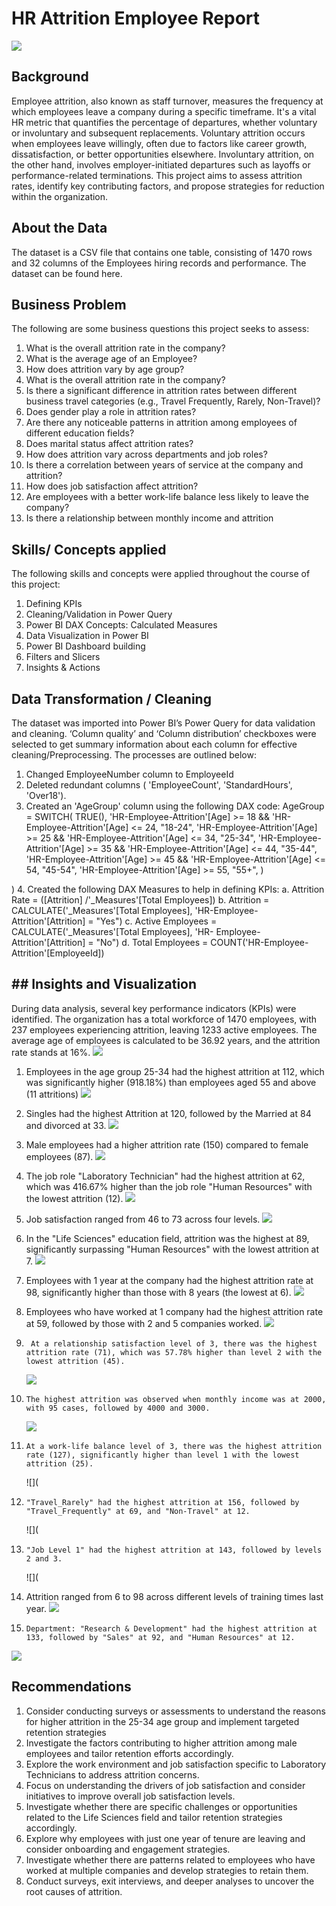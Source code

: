 # HR Attrition Employee Report
![](attrtion_image.jpg) 

## Background
Employee attrition, also known as staff turnover, measures the frequency at which employees leave a company during a specific timeframe. It's a vital HR metric that quantifies the percentage of departures, whether voluntary or involuntary and subsequent replacements. Voluntary attrition occurs when employees leave willingly, often due to factors like career growth, dissatisfaction, or better opportunities elsewhere. Involuntary attrition, on the other hand, involves employer-initiated departures such as layoffs or performance-related terminations. This project aims to assess attrition rates, identify key contributing factors, and propose strategies for reduction within the organization.

## About the Data
The dataset is a CSV file that contains one table, consisting of 1470 rows and 32 columns of the Employees hiring records and performance. The dataset can be found here.

## Business Problem
The following are some business questions this project seeks to assess:
1.  What is the overall attrition rate in the company?
2.	What is the average age of an Employee?
3.	How does attrition vary by age group?
4.	What is the overall attrition rate in the company?
5.	Is there a significant difference in attrition rates between different business travel categories (e.g., Travel Frequently, Rarely, Non-Travel)?
6.	Does gender play a role in attrition rates?
7.	Are there any noticeable patterns in attrition among employees of different education fields?
8.	Does marital status affect attrition rates?
9.	How does attrition vary across departments and job roles?
10.	Is there a correlation between years of service at the company and attrition?
11.	How does job satisfaction affect attrition?
12.	Are employees with a better work-life balance less likely to leave the company?
13.	Is there a relationship between monthly income and attrition

## Skills/ Concepts applied
The following skills and concepts were applied throughout the course of this project:
1.	Defining KPIs
2.	Cleaning/Validation in Power Query
3.	Power BI DAX Concepts: Calculated Measures
4.	Data Visualization in Power BI
5.	Power BI Dashboard building
6.	Filters and Slicers
7.	Insights & Actions

## Data Transformation / Cleaning
The dataset was imported into Power BI’s Power Query for data validation and cleaning.  ‘Column quality’ and ‘Column distribution’ checkboxes were selected to get summary information about each column for effective cleaning/Preprocessing. The processes are outlined below:
1.	Changed EmployeeNumber column to EmployeeId
2.	Deleted redundant columns ( 'EmployeeCount', 'StandardHours', 'Over18').
3.	Created an 'AgeGroup' column using the following DAX code:
  AgeGroup = 
  SWITCH(
    		TRUE(),
    		'HR-Employee-Attrition'[Age] >= 18 && 'HR-Employee-Attrition'[Age] <= 24, "18-24",
   		'HR-Employee-Attrition'[Age] >= 25 && 'HR-Employee-Attrition'[Age] <= 34, "25-34",
    		'HR-Employee-Attrition'[Age] >= 35 && 'HR-Employee-Attrition'[Age] <= 44, "35-44",
   		 'HR-Employee-Attrition'[Age] >= 45 && 'HR-Employee-Attrition'[Age] <= 54, "45-54",
   		 'HR-Employee-Attrition'[Age] >= 55, "55+",
)

)
4.	Created the following DAX Measures to help in defining KPIs:
    a.	Attrition Rate = ([Attrition] /'_Measures'[Total Employees]) 
    b.	Attrition = CALCULATE('_Measures'[Total Employees], 'HR-Employee-            Attrition'[Attrition] = "Yes")
    c.	Active Employees = CALCULATE('_Measures'[Total Employees], 'HR-              Employee-Attrition'[Attrition] = "No")
    d.	Total Employees = COUNT('HR-Employee-Attrition'[EmployeeId])

## ## Insights and Visualization
During data analysis, several key performance indicators (KPIs) were identified. The organization has a total workforce of 1470 employees, with 237 employees experiencing attrition, leaving 1233 active employees. The average age of employees is calculated to be 36.92 years, and the attrition rate stands at 16%.
![](kpi.PNG)

1.	Employees in the age group 25-34 had the highest attrition at 112, which was significantly higher (918.18%) than employees aged 55 and above (11 attritions)
![](age_group.PNG)
  
2.	Singles had the highest Attrition at 120, followed by the Married at 84 and divorced at 33.
![](marital_status.PNG)
   
3.	Male employees had a higher attrition rate (150) compared to female employees (87).
 ![](gender.PNG)
   
4.	The job role "Laboratory Technician" had the highest attrition at 62, which was 416.67% higher than the job role "Human Resources" with the lowest attrition (12).
 ![](job_role.PNG)
   
5.	Job satisfaction ranged from 46 to 73 across four levels.
   ![](job_satisfaction.PNG)
  	
6.	In the "Life Sciences" education field, attrition was the highest at 89, significantly surpassing "Human Resources" with the lowest attrition at 7.
   ![](education_field.PNG)
  	
7.	Employees with 1 year at the company had the highest attrition rate at 98, significantly higher than those with 8 years (the lowest at 6).
![](years_company.PNG)
	
8.	Employees who have worked at 1 company had the highest attrition rate at 59, followed by those with 2 and 5 companies worked.
![](company_worked.PNG)

9.  	At a relationship satisfaction level of 3, there was the highest attrition rate (71), which was 57.78% higher than level 2 with the lowest attrition (45).
    ![](relationship_satisfaction.PNG)

10.  	The highest attrition was observed when monthly income was at 2000, with 95 cases, followed by 4000 and 3000.
    ![](monthly_income.PNG)

11.  	At a work-life balance level of 3, there was the highest attrition rate (127), significantly higher than level 1 with the lowest attrition (25).
    ![](
13.  	"Travel_Rarely" had the highest attrition at 156, followed by "Travel_Frequently" at 69, and "Non-Travel" at 12.
    ![](
14.  	"Job Level 1" had the highest attrition at 143, followed by levels 2 and 3.
    ![](

15.	Attrition ranged from 6 to 98 across different levels of training times last year.
    ![](training_time.PNG)
17.  	Department: "Research & Development" had the highest attrition at 133, followed by "Sales" at 92, and "Human Resources" at 12.
![](departmnt.PNG)

## Recommendations
1.	Consider conducting surveys or assessments to understand the reasons for higher attrition in the 25-34 age group and implement targeted retention strategies
2.	Investigate the factors contributing to higher attrition among male employees and tailor retention efforts accordingly.
3.	Explore the work environment and job satisfaction specific to Laboratory Technicians to address attrition concerns.
4.	Focus on understanding the drivers of job satisfaction and consider initiatives to improve overall job satisfaction levels.
5.	Investigate whether there are specific challenges or opportunities related to the Life Sciences field and tailor retention strategies accordingly.
6.	Explore why employees with just one year of tenure are leaving and consider onboarding and engagement strategies.
7.	Investigate whether there are patterns related to employees who have worked at multiple companies and develop strategies to retain them.
8.	Conduct surveys, exit interviews, and deeper analyses to uncover the root causes of attrition.











